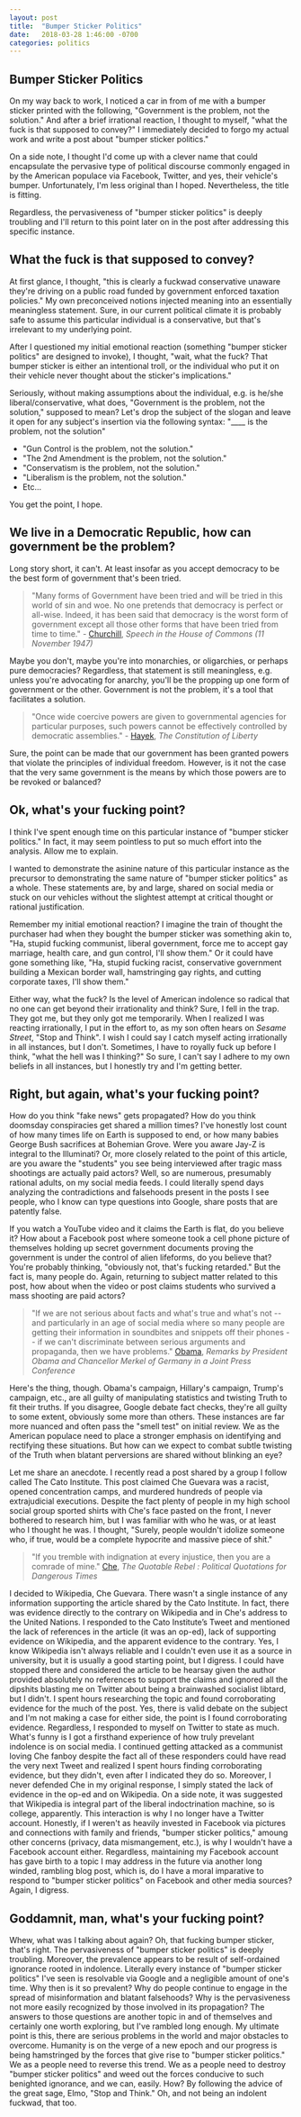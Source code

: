 ```yaml
---
layout: post
title:  "Bumper Sticker Politics"
date:   2018-03-28 1:46:00 -0700
categories: politics
---
```

## Bumper Sticker Politics

On my way back to work, I noticed a car in from of me with a bumper sticker printed with the following, "Government is the problem, not the solution." And after a brief irrational reaction, I thought to myself, "what the fuck is that supposed to convey?" I immediately decided to forgo my actual work and write a post about "bumper sticker politics." 

On a side note, I thought I'd come up with a clever name that could encapsulate the pervasive type of political discourse commonly engaged in by the American populace via Facebook, Twitter, and yes, their vehicle's bumper. Unfortunately, I'm less original than I hoped. Nevertheless, the title is fitting.

Regardless, the pervasiveness of "bumper sticker politics" is deeply troubling and I'll return to this point later on in the post after addressing this specific instance.

## What the fuck is that supposed to convey?

At first glance, I thought, "this is clearly a fuckwad conservative unaware they're driving on a public road funded by government enforced taxation policies." My own preconceived notions injected meaning into an essentially meaningless statement. Sure, in our current political climate it is probably safe to assume this particular individual is a conservative, but that's irrelevant to my underlying point.

After I questioned my initial emotional reaction (something "bumper sticker politics" are designed to invoke), I thought, "wait, what the fuck? That bumper sticker is either an intentional troll, or the individual who put it on their vehicle never thought about the sticker's implications."  

Seriously, without making assumptions about the individual, e.g. is he/she liberal/conservative, what does, "Government is the problem, not the solution," supposed to mean? Let's drop the subject of the slogan and leave it open for any subject's insertion via the following syntax: "____ is the problem, not the solution"

* "Gun Control is the problem, not the solution."
* "The 2nd Amendment is the problem, not the solution."
* "Conservatism is the problem, not the solution."
* "Liberalism is the problem, not the solution."
* Etc...

You get the point, I hope. 

## We live in a Democratic Republic, how can government be the problem? 

Long story short, it can't. At least insofar as you accept democracy to be the best form of government that's been tried.

> "Many forms of Government have been tried and will be tried in this world of sin and woe. No one pretends that democracy is perfect or all-wise. Indeed, it has been said that democracy is the worst form of government except all those other forms that have been tried from time to time." - [Churchill](http://hansard.millbanksystems.com/commons/1947/nov/11/parliament-bill#column_206),  _Speech in the House of Commons (11 November 1947)_

Maybe you don't, maybe you're into monarchies, or oligarchies, or perhaps pure democracies? Regardless, that statement is still meaningless, e.g. unless you're advocating for anarchy, you'll be the propping up one form of government or the other. Government is not the problem, it's a tool that facilitates a solution. 

> "Once wide coercive powers are given to governmental agencies for particular purposes, such powers cannot be effectively controlled by democratic assemblies." - [Hayek](https://en.wikipedia.org/wiki/The_Constitution_of_Liberty), _The Constitution of Liberty_

Sure, the point can be made that our government has been granted powers that violate the principles of individual freedom. However, is it not the case that the very same government is the means by which those powers are to be revoked or balanced? 

## Ok, what's your fucking point?

I think I've spent enough time on this particular instance of "bumper sticker politics." In fact, it may seem pointless to put so much effort into the analysis. Allow me to explain. 

I wanted to demonstrate the asinine nature of this particular instance as the precursor to demonstrating the same nature of "bumper sticker politics" as a whole. These statements are, by and large, shared on social media or stuck on our vehicles without the slightest attempt at critical thought or rational justification. 

Remember my initial emotional reaction? I imagine the train of thought the purchaser had when they bought the bumper sticker was something akin to, "Ha, stupid fucking communist, liberal government, force me to accept gay marriage, health care, and gun control, I'll show them." Or it could have gone something like, "Ha, stupid fucking racist, conservative government building a Mexican border wall, hamstringing gay rights, and cutting corporate taxes, I'll show them." 

Either way, what the fuck? Is the level of American indolence so radical that no one can get beyond their irrationality and think? Sure, I fell in the trap. They got me, but they only got me temporarily. When I realized I was reacting irrationally, I put in the effort to, as my son often hears on _Sesame Street_, "Stop and Think". I wish I could say I catch myself acting irrationally in all instances, but I don't. Sometimes, I have to royally fuck up before I think, "what the hell was I thinking?" So sure, I can't say I adhere to my own beliefs in all instances, but I honestly try and I'm getting better. 

## Right, but again, what's your fucking point?

How do you think "fake news" gets propagated? How do you think doomsday conspiracies get shared a million times? I've honestly lost count of how many times life on Earth is supposed to end, or how many babies George Bush sacrifices at Bohemian Grove. Were you aware Jay-Z is integral to the Illuminati? Or, more closely related to the point of this article, are you aware the "students" you see being interviewed after tragic mass shootings are actually paid actors? Well, so are numerous, presumably rational adults, on my social media feeds. I could literally spend days analyzing the contradictions and falsehoods present in the posts I see people, who I know can type questions into Google, share posts that are patently false.

If you watch a YouTube video and it claims the Earth is flat, do you believe it? How about a Facebook post where someone took a cell phone picture of themselves holding up secret government documents proving the government is under the control of alien lifeforms, do you believe that? You're probably thinking, "obviously not, that's fucking retarded." But the fact is, many people do. Again, returning to subject matter related to this post, how about when the video or post claims students who survived a mass shooting are paid actors?

> "If we are not serious about facts and what's true and what's not -- and particularly in an age of social media where so many people are getting their information in soundbites and snippets off their phones -- if we can't discriminate between serious arguments and propaganda, then we have problems." [Obama](https://obamawhitehouse.archives.gov/the-press-office/2016/11/17/remarks-president-obama-and-chancellor-merkel-germany-joint-press), _Remarks by President Obama and Chancellor Merkel of Germany in a Joint Press Conference_

Here's the thing, though. Obama's campaign, Hillary's campaign, Trump's campaign, etc., are all guilty of manipulating statistics and twisting Truth to fit their truths. If you disagree, Google debate fact checks, they're all guilty to some extent, obviously some more than others. These instances are far more nuanced and often pass the "smell test" on initial review. We as the American populace need to place a stronger emphasis on identifying and rectifying these situations. But how can we expect to combat subtle twisting of the Truth when blatant perversions are shared without blinking an eye? 

Let me share an anecdote. I recently read a post shared by a group I follow called The Cato Institute. This post claimed Che Guevara was a racist, opened concentration camps, and murdered hundreds of people via extrajudicial executions. Despite the fact plenty of people in my high school social group sported shirts with Che's face pasted on the front, I never bothered to research him, but I was familiar with who he was, or at least who I thought he was. I thought, "Surely, people wouldn't idolize someone who, if true, would be a complete hypocrite and massive piece of shit." 

> "If you tremble with indignation at every injustice, then you are a comrade of mine." [Che](), _The Quotable Rebel : Political Quotations for Dangerous Times_

I decided to Wikipedia, Che Guevara. There wasn't a single instance of any information supporting the article shared by the Cato Institute. In fact, there was evidence directly to the contrary on Wikipedia and in Che's address to the United Nations. I responded to the Cato Institute’s Tweet and mentioned the lack of references in the article (it was an op-ed), lack of supporting evidence on Wikipedia, and the apparent evidence to the contrary. Yes, I know Wikipedia isn't always reliable and I couldn't even use it as a source in university, but it is usually a good starting point, but I digress. I could have stopped there and considered the article to be hearsay given the author provided absolutely no references to support the claims and ignored all the dipshits blasting me on Twitter about being a brainwashed socialist libtard, but I didn't. I spent hours researching the topic and found corroborating evidence for the much of the post. Yes, there is valid debate on the subject and I'm not making a case for either side, the point is I found corroborating evidence. Regardless, I responded to myself on Twitter to state as much. What's funny is I got a firsthand experience of how truly prevelant indolence is on social media. I continued getting attacked as a communist loving Che fanboy despite the fact all of these responders could have read the very next Tweet and realized I spent hours finding corroborating evidence, but they didn't, even after I indicated they do so. Moreover, I never defended Che in my original response, I simply stated the lack of evidence in the op-ed and on Wikipedia. On a side note, it was suggested that Wikipedia is integral part of the liberal indoctrination machine, so is college, apparently. This interaction is why I no longer have a Twitter account. Honestly, if I weren't as heavily invested in Facebook via pictures and connections with family and friends, "bumper sticker politics," amoung other concerns (privacy, data mismangement, etc.), is why I wouldn't have a Facebook account either. Regardless, maintaining my Facebook account has gave birth to a topic I may address in the future via another long winded, rambling blog post, which is, do I have a moral imparative to respond to "bumper sticker politics" on Facebook and other media sources? Again, I digress.

## Goddamnit, man, what's your fucking point?

Whew, what was I talking about again? Oh, that fucking bumper sticker, that's right. The pervasiveness of "bumper sticker politics" is deeply troubling. Moreover, the prevalence appears to be result of self-ordained ignorance rooted in indolence. Literally every instance of "bumper sticker politics" I've seen is resolvable via Google and a negligible amount of one's time. Why then is it so prevalent? Why do people continue to engage in the spread of misinformation and blatant falsehoods? Why is the pervasiveness not more easily recognized by those involved in its propagation? The answers to those questions are another topic in and of themselves and certainly one worth exploring, but I've rambled long enough. My ultimate point is this, there are serious problems in the world and major obstacles to overcome. Humanity is on the verge of a new epoch and our progress is being hamstringed by the forces that give rise to "bumper sticker politics." We as a people need to reverse this trend. We as a people need to destroy "bumper sticker politics" and weed out the forces conducive to such benighted ignorance, and we can, easily. How? By following the advice of the great sage, Elmo, "Stop and Think." Oh, and not being an indolent fuckwad, that too.